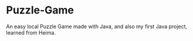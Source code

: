 # Puzzle-Game

An easy local Puzzle Game made with Java, and also my first Java project, learned from Heima.